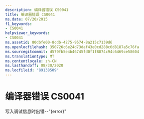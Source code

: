 ```yaml
---
description: 编译器错误 CS0041
title: 编译器错误 CS0041
ms.date: 07/20/2015
f1_keywords:
- CS0041
helpviewer_keywords:
- CS0041
ms.assetid: 80dbfe00-8cdb-4275-9574-8a215c7139d6
ms.openlocfilehash: 350726c6e24d73daf43e0cd288c6d8187a5c76fa
ms.sourcegitcommit: d579fb5e4b46745fd0f1f8874c94c6469ce58604
ms.translationtype: MT
ms.contentlocale: zh-CN
ms.lasthandoff: 08/30/2020
ms.locfileid: "89138509"
---
```

# <a name="compiler-error-cs0041"></a>编译器错误 CS0041

写入调试信息时出错--"{error}"
